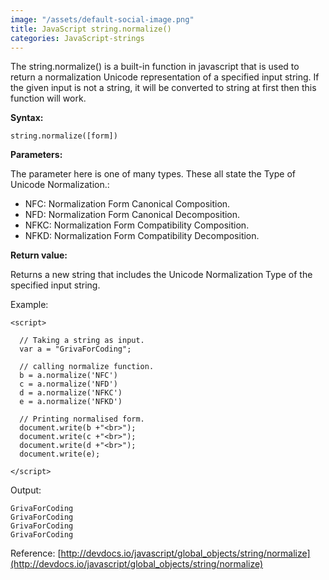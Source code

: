 ```yaml
---
image: "/assets/default-social-image.png"
title: JavaScript string.normalize()
categories: JavaScript-strings
---
```


The string.normalize() is a built-in function in javascript that is used to return a normalization Unicode representation of a specified input string. If the given input is not a string, it will be converted to string at first then this function will work.

**Syntax:**

`string.normalize([form])`

**Parameters:**

The parameter here is one of many types. These all state the Type of Unicode Normalization.:

* NFC: Normalization Form Canonical Composition.
* NFD: Normalization Form Canonical Decomposition.
* NFKC: Normalization Form Compatibility Composition.
* NFKD: Normalization Form Compatibility Decomposition.

**Return value:**

Returns a new string that includes the Unicode Normalization Type of the specified input string.

Example:

```
<script> 
  
  // Taking a string as input. 
  var a = "GrivaForCoding"; 
    
  // calling normalize function. 
  b = a.normalize('NFC') 
  c = a.normalize('NFD') 
  d = a.normalize('NFKC') 
  e = a.normalize('NFKD') 
    
  // Printing normalised form. 
  document.write(b +"<br>"); 
  document.write(c +"<br>"); 
  document.write(d +"<br>"); 
  document.write(e); 
    
</script> 
```

Output:

```
GrivaForCoding
GrivaForCoding
GrivaForCoding
GrivaForCoding
```

Reference:
[http://devdocs.io/javascript/global_objects/string/normalize](http://devdocs.io/javascript/global_objects/string/normalize)